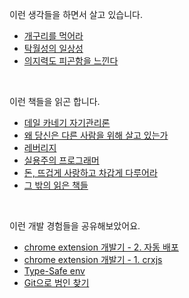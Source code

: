 이런 생각들을 하면서 살고 있습니다.

- [개구리를 먹어라](https://metacode22.xyz/logs/eat-that-frog)
- [탁월성의 일상성](https://metacode22.xyz/logs/the-mundanity-of-excellence)
- [의지력도 피곤함을 느낀다](https://metacode22.xyz/logs/even-willpower-gets-tired)

<br />

이런 책들을 읽곤 합니다.

- [데일 카네기 자기관리론](https://metacode22.xyz/books/how-to-stop-worrying-and-start-living)
- [왜 당신은 다른 사람을 위해 살고 있는가](https://metacode22.xyz/books/why-do-you-sacrifice-your-life-for-others)
- [레버리지](https://metacode22.xyz/books/leverage)
- [실용주의 프로그래머](https://metacode22.xyz/books/the-pragmatic-programmer)
- [돈, 뜨겁게 사랑하고 차갑게 다루어라](https://metacode22.xyz/books/money-hot-love-and-cold-treat)
- [그 밖의 읽은 책들](https://metacode22.xyz/books)

<br />

이런 개발 경험들을 공유해보았어요.

- [chrome extension 개발기 - 2. 자동 배포](https://metacode22.xyz/posts/chrome-extension-continuous-deployment)
- [chrome extension 개발기 - 1. crxjs](https://metacode22.xyz/posts/chrome-extension-with-crxjs)
- [Type-Safe env](https://metacode22.xyz/posts/type-safe-env)
- [Git으로 범인 찾기](https://metacode22.xyz/posts/find-the-culprit-with-git-bisect)

